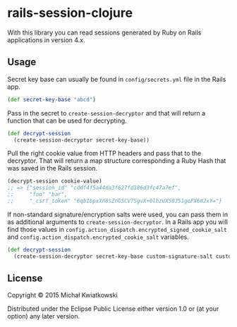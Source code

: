 # rails-session-clojure

With this library you can read sessions generated by Ruby on Rails applications in version 4.x.

## Usage

Secret key base can usually be found in `config/secrets.yml` file
in the Rails app.

```clojure
(def secret-key-base "abcd")
```

Pass in the secret to `create-session-decryptor` and that will return
a function that can be used for decrypting.

```clojure
(def decrypt-session
  (create-session-decryptor secret-key-base))
```

Pull the right cookie value from HTTP headers and pass that to the decryptor.
That will return a map structure corresponding a Ruby Hash that was saved
in the Rails session.

```clojure
(decrypt-session cookie-value)
;; => {"session_id" "cddf4f5a44da3f627fd186d3fc47a7ef",
;;     "foo" "bar",
;;     "_csrf_token" "6qbIbpxXn8sZnGSCV7SgvX+0lhzUXS0J51goFX6mJxY="}
```

If non-standard signature/encryption salts were used, you can pass them in
as additional arguments to `create-session-decryptor`.
In a Rails app you will find those values in
`config.action_dispatch.encrypted_signed_cookie_salt` and
`config.action_dispatch.encrypted_cookie_salt` variables.

```clojure
(def decrypt-session
  (create-session-decryptor secret-key-base custom-signature-salt custom-encryption-salt))
```

## License

Copyright © 2015 Michał Kwiatkowski

Distributed under the Eclipse Public License either version 1.0 or (at
your option) any later version.
